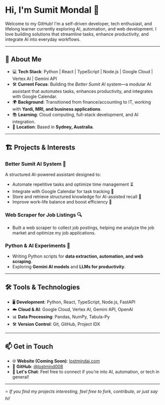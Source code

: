 # Hi, I'm Sumit Mondal 👋

Welcome to my GitHub! I'm a self-driven developer, tech enthusiast, and lifelong learner currently exploring AI, automation, and web development. I love building solutions that streamline tasks, enhance productivity, and integrate AI into everyday workflows.

---

## 🚀 About Me
- 💻 **Tech Stack**: Python | React | TypeScript | Node.js | Google Cloud | Vertex AI | Gemini API
- 🛠 **Current Focus**: Building the *Better Sumit AI* system—a modular AI assistant that automates tasks, enhances productivity, and integrates with Google Calendar.
- 🌍 **Background**: Transitioned from finance/accounting to IT, working with **Yardi, MRI, and business applications**.
- 📚 **Learning**: Cloud computing, full-stack development, and AI integration.
- 📍 **Location**: Based in **Sydney, Australia**.

---

## 🏗️ Projects & Interests
### **Better Sumit AI System** 🤖
A structured AI-powered assistant designed to:
- Automate repetitive tasks and optimize time management ⏳
- Integrate with Google Calendar for task tracking 📅
- Store and retrieve structured knowledge for AI-assisted recall 🧠
- Improve work-life balance and boost efficiency 🚀

### **Web Scraper for Job Listings** 🔍
- Built a web scraper to collect job postings, helping me analyze the job market and optimize my job applications.

### **Python & AI Experiments** 🐍
- Writing Python scripts for **data extraction, automation, and web scraping**.
- Exploring **Gemini AI models** and **LLMs for productivity**.

---

## 🛠 Tools & Technologies
- 🖥 **Development**: Python, React, TypeScript, Node.js, FastAPI
- ☁️ **Cloud & AI**: Google Cloud, Vertex AI, Gemini API, OpenAI
- 📊 **Data Processing**: Pandas, NumPy, Tabula-Py
- 🛠 **Version Control**: Git, GitHub, Project IDX

---

## 📫 Get in Touch
- 🌐 **Website (Coming Soon)**: [lostmindai.com](#)
- 🐙 **GitHub**: [@lostmind008](https://github.com/lostmind008)
- 💬 **Let's Chat**: Feel free to connect if you're into AI, automation, or tech in general!

---

⭐ *If you find my projects interesting, feel free to fork, contribute, or just say hi!*
